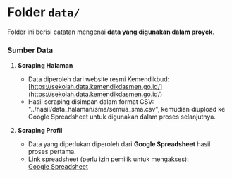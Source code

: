 # Folder `data/`

Folder ini berisi catatan mengenai **data yang digunakan dalam proyek**.  

### Sumber Data

1. **Scraping Halaman**
   - Data diperoleh dari website resmi Kemendikbud: [https://sekolah.data.kemendikdasmen.go.id/](https://sekolah.data.kemendikdasmen.go.id/)  
   - Hasil scraping disimpan dalam format CSV: "../hasil/data_halaman/sma/semua_sma.csv", kemudian diupload ke Google Spreadsheet untuk digunakan dalam proses selanjutnya.

2. **Scraping Profil**
   - Data yang diperlukan diperoleh dari **Google Spreadsheet** hasil proses pertama.  
   - Link spreadsheet (perlu izin pemilik untuk mengakses):  
     [Google Spreadsheet](https://docs.google.com/spreadsheets/d/1eJ-uylcTjo_OGhcih7pgacc28KCz9Y8bx6tNw1157GM/)